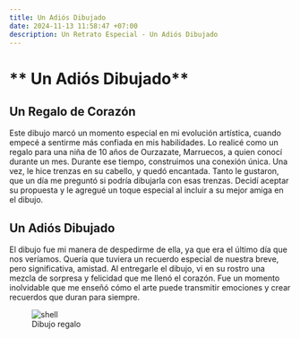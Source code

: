 ```yaml
---
title: Un Adiós Dibujado
date: 2024-11-13 11:58:47 +07:00
description: Un Retrato Especial - Un Adiós Dibujado
---
```


# ** Un Adiós Dibujado**  

## Un Regalo de Corazón  
Este dibujo marcó un momento especial en mi evolución artística, cuando empecé a sentirme más confiada en mis habilidades. Lo realicé como un regalo para una niña de 10 años de Ourzazate, Marruecos, a quien conocí durante un mes. Durante ese tiempo, construimos una conexión única. Una vez, le hice trenzas en su cabello, y quedó encantada. Tanto le gustaron, que un día me preguntó si podría dibujarla con esas trenzas. Decidí aceptar su propuesta y le agregué un toque especial al incluir a su mejor amiga en el dibujo.  

## Un Adiós Dibujado  
El dibujo fue mi manera de despedirme de ella, ya que era el último día que nos veríamos. Quería que tuviera un recuerdo especial de nuestra breve, pero significativa, amistad. Al entregarle el dibujo, vi en su rostro una mezcla de sorpresa y felicidad que me llenó el corazón. Fue un momento inolvidable que me enseñó cómo el arte puede transmitir emociones y crear recuerdos que duran para siempre.

<figure>
<img src="/second/1.jpg" alt="shell">
<figcaption>Dibujo regalo</figcaption>
</figure>
